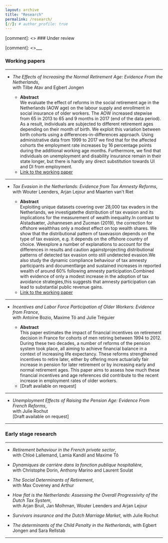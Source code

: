 ```yaml
---
layout: archive
title: "Research"
permalink: /research/
[//]: # author_profile: true
---
```



[comment]: <> ### Under review


[comment]: <>___


### Working papers

___

- *The Effects of Increasing the Normal Retirement Age: Evidence From the Netherlands*,  
with Tilbe Atav and Egbert Jongen

    - **Abstract**  
    We evaluate the effect of reforms in the social retirement age in the Netherlands (AOW age) on the labour supply and enrollment in social insurance of older workers. The AOW increased stepwise from 65 in 2013 to 65 and 9 months in 2017 (end of the data period). As a result, individuals are subjected to different retirement ages depending on their month of birth. We exploit this variation between birth cohorts using a differences-in-differences approach. Using administrative data from 1999 to 2017 we find that for the affected cohorts the employment rate increases by 16 percentage points during the additional working age months. Furthermore, we find that individuals on unemployment and disability insurance remain in their state longer, but there is hardly any direct substitution towards UI and DI from employment.
    - [Link to the working paper](https://www.cpb.nl/sites/default/files/omnidownload/CPB-Discussion-Paper-408-The-effects-of-the-increase-in-the-retirement-age-in-the-Netherlands.pdf)

___

- *Tax Evasion in the Netherlands: Evidence from Tax Amnesty Reforms*,  
with Wouter Leenders, Arjan Lejour and Maarten van't Riet


    - **Abstract**  
        Exploiting unique datasets covering over 28,000 tax evaders in the Netherlands, we investigatethe distribution of tax evasion and its implications for the measurement of wealth inequality.In contrast to Alstadsæter, Johannesen and Zucman (2019), the correction for offshore wealthhas only a modest effect on top wealth shares. We show that the distributional pattern of taxevasion depends on the type of tax evasion, e.g. it depends on the offshore country of choice. Weexplore a number of explanations to account for the differences in results and caution againstprojecting distributional patterns of detected tax evasion onto still undetected evasion.We also study the dynamic compliance behaviour of tax amnesty participants and documentlarge and sustained increases in reported wealth of around 60% following amnesty participation.Combined with evidence of only a modest increase in the adoption of tax avoidance strategies,this suggests that amnesty participation can lead to substantial public revenue gains.
    - [Link to the working paper](https://www.cpb.nl/sites/default/files/omnidownload/CPB-Discussion-Paper-417-Offshore-Tax-Evasion-and-Wealth-Inequality.pdf)



___


- *Incentives and Labor Force Participation of Older Workers: Evidence from France*,  
with Antoine Bozio, Maxime Tô and Julie Tréguier  

    - **Abstract**  
    This paper estimates the impact of financial incentives on retirement decision in France 
    for cohorts of men retiring between 1994 to 2012. During these two decades, a number of reforms 
    of the pension system took place, all aiming to achieve financial balance in a context of 
    increasing life expectancy. These reforms strengthened incentives to retire later, either 
    by offering more actuarially fair increase in pension for later retirement or by increasing 
    early and normal retirement ages. This paper aims to assess how much these financial incentives 
    and age references did contribute to the recent increase in employment rates of older workers.
    - [Draft available on request]




___

- *Unemployment Effects of Raising the Pension Age: Evidence From French Reforms*,  
with Julie Rochut  
[Draft available on request]


___

### Early stage research

___

- *Retirement behaviour in the French private sector*,  
with Chloé Lallemand, Lamia Kandil and Maxime Tô

- *Dynamiques de carrière dans la fonction publique hospitalière*,  
with Christophe Dorin, Anthony Marino and Laurent Soulat

- *The Social Determinants of Retirement*,  
with Max Coveney and Arthur 

- *How flat is the Netherlands: Assessing the Overall Progressivity  of the Dutch Tax System*,  
with Arjan Bruil, Jan Molhman, Wouter Leenders and Arjan Lejour

- *Survivors insurance and the Dutch Marriage Market*,
with Julie Rochut

- *The determinants of the Child Penalty in the Netherlands*,
with Egbert Jongen and Sara Rellstab
___


